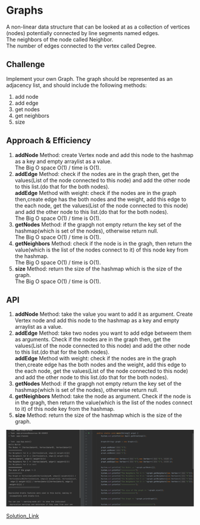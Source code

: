 # Graphs
<!-- Short summary or background information -->
A non-linear data structure that can be looked at as a collection of vertices (nodes) potentially connected by line segments named edges.  
The neighbors of the node called Neighbor.  
The number of edges connected to the vertex called Degree.  
## Challenge
<!-- Description of the challenge -->
Implement your own Graph. The graph should be represented as an adjacency list, and should include the following methods:  
1. add node  
2. add edge  
3. get nodes  
4. get neighbors  
5. size  
  
## Approach & Efficiency
<!-- What approach did you take? Why? What is the Big O space/time for this approach? -->
1. **addNode** Method: create Vertex node and add this node to the hashmap as a key and empty arraylist as a value.  
The Big O space O(1) / time is O(1).  
2. **addEdge** Method: check if the nodes are in the graph then, get the values(List of the node connected to this node) and add the other node to this list.(do that for the both nodes).  
 **addEdge** Method with weight: check if the nodes are in the graph then,create edge has the both nodes and the weight, add this edge to the each node, get the values(List of the node connected to this node) and add the other node to this list.(do that for the both nodes).  
The Big O space O(1) / time is O(1).  
3. **getNodes** Method: if the grapgh not empty return the key set of the hashmap(which is set of the nodes), otherwise return null.    
The Big O space O(1) / time is O(1).  
4. **getNeighbors** Method: check if the node is in the gragh, then return the value(which is the list of the nodes connect to it) of this node key from the hashmap.  
The Big O space O(1) / time is O(1).   
5. **size** Method: return the size of the hashmap which is the size of the graph.  
The Big O space O(1) / time is O(1).  
  

## API
<!-- Description of each method publicly available in your Graph -->
1. **addNode** Method: take the value you want to add it as argument. Create Vertex node and add this node to the hashmap as a key and empty arraylist as a value.  
2. **addEdge** Method: take two nodes you want to add edge betweem them as arguments. Check if the nodes are in the graph then, get the values(List of the node connected to this node) and add the other node to this list.(do that for the both nodes).   
**addEdge** Method with weight: check if the nodes are in the graph then,create edge has the both nodes and the weight, add this edge to the each node, get the values(List of the node connected to this node) and add the other node to this list.(do that for the both nodes).  
3. **getNodes** Method: if the grapgh not empty return the key set of the hashmap(which is set of the nodes), otherwise return null.    
4. **getNeighbors** Method: take the node as argument. Check if the node is in the gragh, then return the value(which is the list of the nodes connect to it) of this node key from the hashmap.  
5. **size** Method: return the size of the hashmap which is the size of the graph.  
  
![App](./App.PNG)  
  
[Solution_Link](https://github.com/AlaaYlula/data-structures-and-algorithms/tree/main/Challenge%2335/graph/app/src/main/java/graph/structure)  